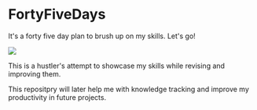 # FortyFiveDays

It's a forty five day plan to brush up on my skills. Let's go!

<img src="https://i.imgflip.com/nypil.gif">

This is a hustler's attempt to showcase my skills while revising and improving them.

This repositpry will later help me with knowledge tracking and improve my productivity in future projects.